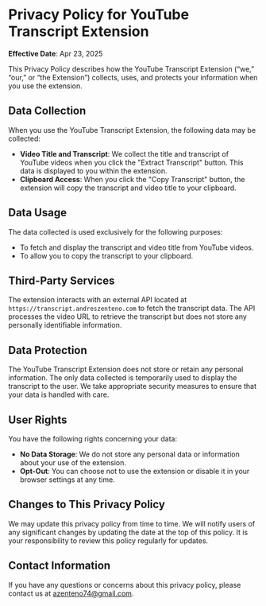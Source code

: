 # Privacy Policy for YouTube Transcript Extension

**Effective Date**: Apr 23, 2025

This Privacy Policy describes how the YouTube Transcript Extension (“we,” “our,” or “the Extension”) collects, uses, and protects your information when you use the extension.

## Data Collection

When you use the YouTube Transcript Extension, the following data may be collected:
- **Video Title and Transcript**: We collect the title and transcript of YouTube videos when you click the "Extract Transcript" button. This data is displayed to you within the extension.
- **Clipboard Access**: When you click the "Copy Transcript" button, the extension will copy the transcript and video title to your clipboard.

## Data Usage

The data collected is used exclusively for the following purposes:
- To fetch and display the transcript and video title from YouTube videos.
- To allow you to copy the transcript to your clipboard.

## Third-Party Services

The extension interacts with an external API located at `https://transcript.andreszenteno.com` to fetch the transcript data. The API processes the video URL to retrieve the transcript but does not store any personally identifiable information.

## Data Protection

The YouTube Transcript Extension does not store or retain any personal information. The only data collected is temporarily used to display the transcript to the user. We take appropriate security measures to ensure that your data is handled with care.

## User Rights

You have the following rights concerning your data:
- **No Data Storage**: We do not store any personal data or information about your use of the extension.
- **Opt-Out**: You can choose not to use the extension or disable it in your browser settings at any time.

## Changes to This Privacy Policy

We may update this privacy policy from time to time. We will notify users of any significant changes by updating the date at the top of this policy. It is your responsibility to review this policy regularly for updates.

## Contact Information

If you have any questions or concerns about this privacy policy, please contact us at azenteno74@gmail.com.
